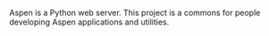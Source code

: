 Aspen is a Python web server. This project is a commons for people developing Aspen applications and utilities.
